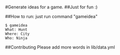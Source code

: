 #Generate ideas for a game.
##Just for fun :)

##How to run:
just run command "gameidea"

    $ gameidea
    What: Hunt
    Where: City
    Who: Ninja


##Contributing
Please add more words in lib/data.yml